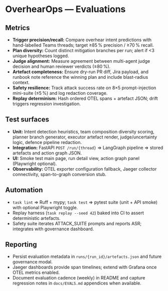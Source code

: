 # OverhearOps — Evaluations

## Metrics
- **Trigger precision/recall:** Compare overhear intent predictions with hand-labelled Teams threads; target ≥85 % precision / ≥70 % recall.
- **Plan diversity:** Count distinct mitigation branches per run; alert if <3 unique hypotheses logged.
- **Judge alignment:** Measure agreement between multi-agent judge decision and human reviewer verdicts (≥80 %).
- **Artefact completeness:** Ensure dry-run PR diff, Jira payload, and runbook note reference the winning plan and include blast-radius context.
- **Safety resilience:** Track attack success rate on 8×5 prompt-injection mini-suite (≤5 %) and log redaction coverage.
- **Replay determinism:** Hash ordered OTEL spans + artefact JSON; drift triggers regression investigation.

## Test surfaces
- **Unit:** Intent detection heuristics, team composition diversity scoring, planner branch generator, executor artefact render, judge/uncertainty logic, defence pipeline redaction.
- **Integration:** FastAPI `POST /run/{thread}` ⇒ LangGraph pipeline ⇒ stored artefacts and action graph JSON.
- **UI:** Smoke test main page, run detail view, action graph panel (Playwright optional).
- **Observability:** OTEL exporter configuration fallback, Jaeger collector connectivity, span-to-graph conversion stub.

## Automation
- `task lint` ⇒ Ruff + mypy; `task test` ⇒ pytest suite (unit + API smoke) with optional Playwright toggle.
- Replay harness (`task replay --seed 42`) baked into CI to assert deterministic artefacts.
- Safety suite iterates ATTACK_SUITE prompts and reports ASR; integrates with governance dashboard.

## Reporting
- Persist evaluation metadata in `runs/{run_id}/artefacts.json` and future governance modal.
- Jaeger dashboards provide span timelines; extend with Grafana once OTEL metrics enabled.
- Document evaluation cadence (weekly) in README and capture regression notes in `docs/EVALS.md` appendices when available.
